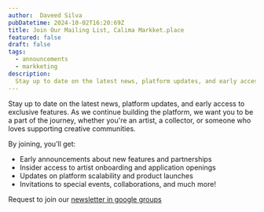 ```yaml
---
author:  Daveed Silva
pubDatetime: 2024-10-02T16:20:69Z
title: Join Our Mailing List, Calima Markket.place
featured: false
draft: false
tags:
  - announcements
  - markketing
description:
  Stay up to date on the latest news, platform updates, and early access to exclusive features
---
```


Stay up to date on the latest news, platform updates, and early access to exclusive features. As we continue building the platform, we want you to be a part of the journey, whether you're an artist, a collector, or someone who loves supporting creative communities.

By joining, you’ll get:

- Early announcements about new features and partnerships
- Insider access to artist onboarding and application openings
- Updates on platform scalability and product launches
- Invitations to special events, collaborations, and much more!

Request to join our [newsletter in google groups](https://groups.google.com/a/caliman.org/g/markket)

